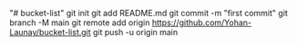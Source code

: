 "# bucket-list"  git init git add README.md git commit -m "first commit" git branch -M main git remote add origin https://github.com/Yohan-Launay/bucket-list.git git push -u origin main
